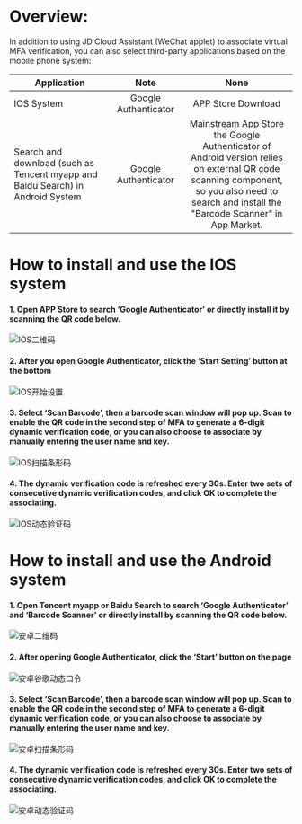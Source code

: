 # Overview:
In addition to using JD Cloud Assistant (WeChat applet) to associate virtual MFA verification, you can also select third-party applications based on the mobile phone system:

Application|Note|None
---|:--:|:---:
IOS System|Google Authenticator|APP Store Download
Search and download (such as Tencent myapp and Baidu Search) in Android System|Google Authenticator|Mainstream App Store <br /> the Google Authenticator of Android version relies on external QR code scanning component, <br /> so you also need to search and install the "Barcode Scanner" in App Market.

# How to install and use the IOS system

#### 1. Open APP Store to search ‘Google Authenticator’ or directly install it by scanning the QR code below.

![IOS二维码](../../../../image/IAM/Virtual-MFA-Device/IOS二维码.png)

#### 2. After you open Google Authenticator, click the ‘Start Setting’ button at the bottom

![IOS开始设置](../../../../image/IAM/Virtual-MFA-Device/IOS开始设置.png)

#### 3. Select ‘Scan Barcode’, then a barcode scan window will pop up. Scan to enable the QR code in the second step of MFA to generate a 6-digit dynamic verification code, or you can also choose to associate by manually entering the user name and key.

![IOS扫描条形码](../../../../image/IAM/Virtual-MFA-Device/IOS扫描条形码.png)

#### 4. The dynamic verification code is refreshed every 30s. Enter two sets of consecutive dynamic verification codes, and click OK to complete the associating.

![IOS动态验证码](../../../../image/IAM/Virtual-MFA-Device/IOS动态验证码.png)

# How to install and use the Android system
#### 1. Open Tencent myapp or Baidu Search to search ‘Google Authenticator’ and ‘Barcode Scanner’ or directly install by scanning the QR code below.

![安卓二维码](../../../../image/IAM/Virtual-MFA-Device/安卓二维码.png)

#### 2. After opening Google Authenticator, click the ‘Start’ button on the page

![安卓谷歌动态口令](../../../../image/IAM/Virtual-MFA-Device/安卓谷歌动态口令.png)

#### 3. Select ‘Scan Barcode’, then a barcode scan window will pop up. Scan to enable the QR code in the second step of MFA to generate a 6-digit dynamic verification code, or you can also choose to associate by manually entering the user name and key. 

![安卓扫描条形码](../../../../image/IAM/Virtual-MFA-Device/安卓扫描条形码.png)

#### 4. The dynamic verification code is refreshed every 30s. Enter two sets of consecutive dynamic verification codes, and click OK to complete the associating. 

![安卓动态验证码](../../../../image/IAM/Virtual-MFA-Device/安卓动态验证码.png)
